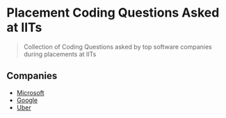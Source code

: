 # Placement Coding Questions Asked at IITs
> Collection of Coding Questions asked by top software companies during placements at IITs

## Companies

- [Microsoft](https://github.com/mrsac7/placement-resources/tree/main/Microsoft)
- [Google](https://github.com/mrsac7/placement-resources/tree/main/Google)
- [Uber](https://github.com/mrsac7/placement-resources/tree/main/Uber)